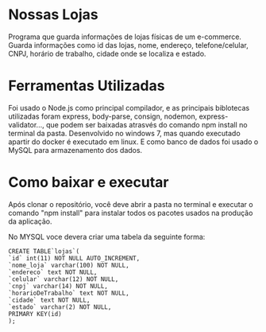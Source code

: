 # Nossas Lojas 

Programa que guarda informações de lojas físicas de um e-commerce. Guarda informações como id das lojas, nome, endereço, telefone/celular, CNPJ, horário de trabalho, cidade onde se localiza e estado. 


# Ferramentas Utilizadas

 Foi usado o Node.js como principal compilador, e as principais biblotecas utilizadas foram express, body-parse, consign, nodemon, express-validator..., que podem ser baixadas atrasvés do comando npm install no terminal da pasta. 
 Desenvolvido no windows 7, mas quando executado apartir do docker é executado em linux. E como banco de dados foi usado o MySQL para armazenamento dos dados.
 
 
 # Como baixar e executar
 
 Após clonar o repositório, você deve abrir a pasta no terminal e executar o comando "npm install" para instalar todos os pacotes usados na produção da aplicação.
 
 No MYSQL voce devera criar uma tabela da seguinte forma:
 
 ```
 CREATE TABLE`lojas`(
`id` int(11) NOT NULL AUTO_INCREMENT,
`nome_loja` varchar(100) NOT NULL,
`endereco` text NOT NULL,
`celular` varchar(12) NOT NULL,
`cnpj` varchar(14) NOT NULL,
`horarioDeTrabalho` text NOT NULL,
`cidade` text NOT NULL,
`estado` varchar(2) NOT NULL,
PRIMARY KEY(id)
);
```

 
 
 
 
 
